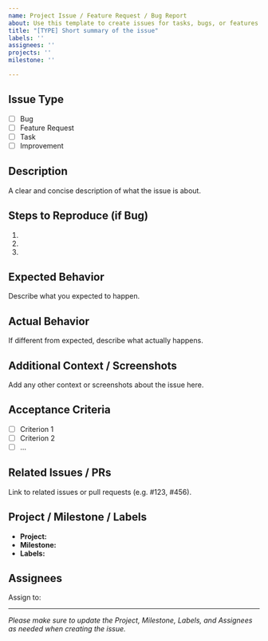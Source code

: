 ```yaml
---
name: Project Issue / Feature Request / Bug Report
about: Use this template to create issues for tasks, bugs, or features linked to GitHub Projects or Milestones.
title: "[TYPE] Short summary of the issue"
labels: ''
assignees: ''
projects: ''
milestone: ''

---
```


## Issue Type

- [ ] Bug
- [ ] Feature Request
- [ ] Task
- [ ] Improvement

## Description

A clear and concise description of what the issue is about.

## Steps to Reproduce (if Bug)

1. 
2. 
3. 

## Expected Behavior

Describe what you expected to happen.

## Actual Behavior

If different from expected, describe what actually happens.

## Additional Context / Screenshots

Add any other context or screenshots about the issue here.

## Acceptance Criteria

- [ ] Criterion 1
- [ ] Criterion 2
- [ ] ...

## Related Issues / PRs

Link to related issues or pull requests (e.g. #123, #456).

## Project / Milestone / Labels

- **Project:** <!-- Add project name or ID here -->
- **Milestone:** <!-- Add milestone name here -->
- **Labels:** <!-- Add relevant labels -->

## Assignees

Assign to: <!-- @username(s) -->

---

*Please make sure to update the Project, Milestone, Labels, and Assignees as needed when creating the issue.*